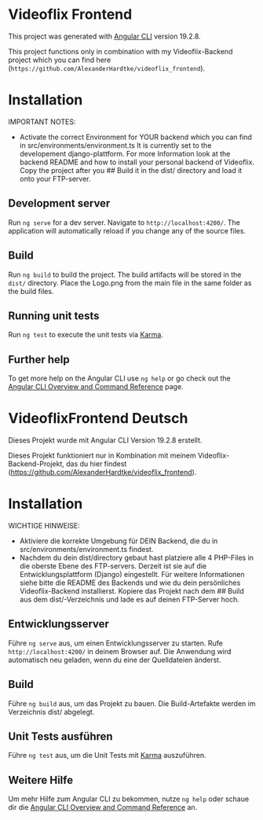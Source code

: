 # Videoflix Frontend

This project was generated with [Angular CLI](https://github.com/angular/angular-cli) version 19.2.8.

This project functions only in combination with my Videoflix-Backend project which you can find here (`https://github.com/AlexanderHardtke/videoflix_frontend`).

# Installation

IMPORTANT NOTES:
- Activate the correct Environment for YOUR backend which you can find in src/environments/environment.ts
It is currently set to the developement django-plattform. For more Information look at the backend README and how to install your personal backend of Videoflix.
Copy the project after you ## Build it in the dist/ directory and load it onto your FTP-server.

## Development server

Run `ng serve` for a dev server. Navigate to `http://localhost:4200/`. The application will automatically reload if you change any of the source files.

## Build

Run `ng build` to build the project. The build artifacts will be stored in the `dist/` directory.
Place the Logo.png from the main file in the same folder as the build files.

## Running unit tests

Run `ng test` to execute the unit tests via [Karma](https://karma-runner.github.io).

## Further help

To get more help on the Angular CLI use `ng help` or go check out the [Angular CLI Overview and Command Reference](https://angular.dev/tools/cli) page.

# VideoflixFrontend Deutsch

Dieses Projekt wurde mit Angular CLI Version 19.2.8 erstellt.

Dieses Projekt funktioniert nur in Kombination mit meinem Videoflix-Backend-Projekt, das du hier findest (https://github.com/AlexanderHardtke/videoflix_frontend).

# Installation

WICHTIGE HINWEISE:
- Aktiviere die korrekte Umgebung für DEIN Backend, die du in src/environments/environment.ts findest.
- Nachdem du dein dist/directory gebaut hast platziere alle 4 PHP-Files in die oberste Ebene des FTP-servers.
Derzeit ist sie auf die Entwicklungsplattform (Django) eingestellt. Für weitere Informationen siehe bitte die README des Backends und wie du dein persönliches Videoflix-Backend installierst.
Kopiere das Projekt nach dem ## Build aus dem dist/-Verzeichnis und lade es auf deinen FTP-Server hoch.

## Entwicklungsserver

Führe `ng serve` aus, um einen Entwicklungsserver zu starten. Rufe `http://localhost:4200/` in deinem Browser auf.
Die Anwendung wird automatisch neu geladen, wenn du eine der Quelldateien änderst.

## Build

Führe `ng build` aus, um das Projekt zu bauen. Die Build-Artefakte werden im Verzeichnis dist/ abgelegt.

## Unit Tests ausführen

Führe `ng test` aus, um die Unit Tests mit [Karma](https://karma-runner.github.io) auszuführen.

## Weitere Hilfe

Um mehr Hilfe zum Angular CLI zu bekommen, nutze `ng help` oder schaue dir die [Angular CLI Overview and Command Reference](https://angular.dev/tools/cli) an.